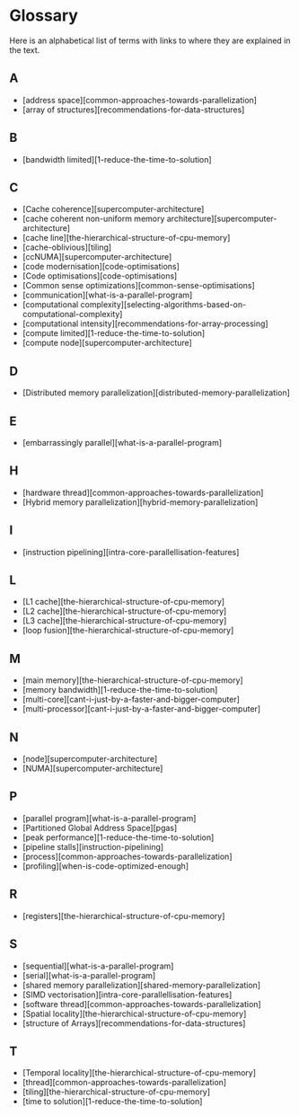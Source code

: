 # Glossary

Here is an alphabetical list of terms with links to where they are explained in the text.

## A

- [address space][common-approaches-towards-parallelization]
- [array of structures][recommendations-for-data-structures]

## B

- [bandwidth limited][1-reduce-the-time-to-solution]

## C

- [Cache coherence][supercomputer-architecture]
- [cache coherent non-uniform memory architecture][supercomputer-architecture]
- [cache line][the-hierarchical-structure-of-cpu-memory]
- [cache-oblivious][tiling]
- [ccNUMA][supercomputer-architecture]
- [code modernisation][code-optimisations]
- [Code optimisations][code-optimisations]
- [Common sense optimizations][common-sense-optimisations]
- [communication][what-is-a-parallel-program]
- [computational complexity][selecting-algorithms-based-on-computational-complexity]
- [computational intensity][recommendations-for-array-processing]
- [compute limited][1-reduce-the-time-to-solution]
- [compute node][supercomputer-architecture]

## D

- [Distributed memory parallelization][distributed-memory-parallelization]

## E

- [embarrassingly parallel][what-is-a-parallel-program]

## H

- [hardware thread][common-approaches-towards-parallelization]
- [Hybrid memory parallelization][hybrid-memory-parallelization]

## I

- [instruction pipelining][intra-core-parallellisation-features]

## L

- [L1 cache][the-hierarchical-structure-of-cpu-memory]
- [L2 cache][the-hierarchical-structure-of-cpu-memory]
- [L3 cache][the-hierarchical-structure-of-cpu-memory]
- [loop fusion][the-hierarchical-structure-of-cpu-memory]

## M

- [main memory][the-hierarchical-structure-of-cpu-memory]
- [memory bandwidth][1-reduce-the-time-to-solution]
- [multi-core][cant-i-just-by-a-faster-and-bigger-computer]
- [multi-processor][cant-i-just-by-a-faster-and-bigger-computer]

## N

- [node][supercomputer-architecture]
- [NUMA][supercomputer-architecture]

## P

- [parallel program][what-is-a-parallel-program]
- [Partitioned Global Address Space][pgas]
- [peak performance][1-reduce-the-time-to-solution]
- [pipeline stalls][instruction-pipelining]
- [process][common-approaches-towards-parallelization]
- [profiling][when-is-code-optimized-enough]

## R

- [registers][the-hierarchical-structure-of-cpu-memory]

## S

- [sequential][what-is-a-parallel-program]
- [serial][what-is-a-parallel-program]
- [shared memory parallelization][shared-memory-parallelization]
- [SIMD vectorisation][intra-core-parallellisation-features]
- [software thread][common-approaches-towards-parallelization]
- [Spatial locality][the-hierarchical-structure-of-cpu-memory]
- [structure of Arrays][recommendations-for-data-structures]

## T

- [Temporal locality][the-hierarchical-structure-of-cpu-memory]
- [thread][common-approaches-towards-parallelization]
- [tiling][the-hierarchical-structure-of-cpu-memory]
- [time to solution][1-reduce-the-time-to-solution]
